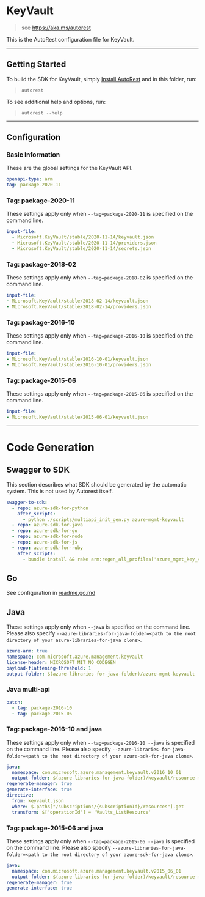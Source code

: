 # KeyVault

> see https://aka.ms/autorest

This is the AutoRest configuration file for KeyVault.

---

## Getting Started

To build the SDK for KeyVault, simply [Install AutoRest](https://aka.ms/autorest/install) and in this folder, run:

> `autorest`

To see additional help and options, run:

> `autorest --help`

---

## Configuration

### Basic Information

These are the global settings for the KeyVault API.

``` yaml
openapi-type: arm
tag: package-2020-11
```


### Tag: package-2020-11

These settings apply only when `--tag=package-2020-11` is specified on the command line.

```yaml $(tag) == 'package-2020-11'
input-file:
  - Microsoft.KeyVault/stable/2020-11-14/keyvault.json
  - Microsoft.KeyVault/stable/2020-11-14/providers.json
  - Microsoft.KeyVault/stable/2020-11-14/secrets.json
```
### Tag: package-2018-02

These settings apply only when `--tag=package-2018-02` is specified on the command line.

``` yaml $(tag) == 'package-2018-02'
input-file:
- Microsoft.KeyVault/stable/2018-02-14/keyvault.json
- Microsoft.KeyVault/stable/2018-02-14/providers.json
```

### Tag: package-2016-10

These settings apply only when `--tag=package-2016-10` is specified on the command line.

``` yaml $(tag) == 'package-2016-10'
input-file:
- Microsoft.KeyVault/stable/2016-10-01/keyvault.json
- Microsoft.KeyVault/stable/2016-10-01/providers.json
```

### Tag: package-2015-06

These settings apply only when `--tag=package-2015-06` is specified on the command line.

``` yaml $(tag) == 'package-2015-06'
input-file:
- Microsoft.KeyVault/stable/2015-06-01/keyvault.json
```

---

# Code Generation

## Swagger to SDK

This section describes what SDK should be generated by the automatic system.
This is not used by Autorest itself.

``` yaml $(swagger-to-sdk)
swagger-to-sdk:
  - repo: azure-sdk-for-python
    after_scripts:
      - python ./scripts/multiapi_init_gen.py azure-mgmt-keyvault
  - repo: azure-sdk-for-java
  - repo: azure-sdk-for-go
  - repo: azure-sdk-for-node
  - repo: azure-sdk-for-js
  - repo: azure-sdk-for-ruby
    after_scripts:
      - bundle install && rake arm:regen_all_profiles['azure_mgmt_key_vault']
```

## Go

See configuration in [readme.go.md](./readme.go.md)

## Java

These settings apply only when `--java` is specified on the command line.
Please also specify `--azure-libraries-for-java-folder=<path to the root directory of your azure-libraries-for-java clone>`.

``` yaml $(java)
azure-arm: true
namespace: com.microsoft.azure.management.keyvault
license-header: MICROSOFT_MIT_NO_CODEGEN
payload-flattening-threshold: 1
output-folder: $(azure-libraries-for-java-folder)/azure-mgmt-keyvault
```

### Java multi-api

``` yaml $(java) && $(multiapi)
batch:
  - tag: package-2016-10
  - tag: package-2015-06
```

### Tag: package-2016-10 and java

These settings apply only when `--tag=package-2016-10 --java` is specified on the command line.
Please also specify `--azure-libraries-for-java-folder=<path to the root directory of your azure-sdk-for-java clone>`.

``` yaml $(tag) == 'package-2016-10' && $(java) && $(multiapi)
java:
  namespace: com.microsoft.azure.management.keyvault.v2016_10_01
  output-folder: $(azure-libraries-for-java-folder)/keyvault/resource-manager/v2016_10_01
regenerate-manager: true
generate-interface: true
directive:
  from: keyvault.json
  where: $.paths["/subscriptions/{subscriptionId}/resources"].get
  transform: $['operationId'] = 'Vaults_ListResource'
```

### Tag: package-2015-06 and java

These settings apply only when `--tag=package-2015-06 --java` is specified on the command line.
Please also specify `--azure-libraries-for-java-folder=<path to the root directory of your azure-sdk-for-java clone>`.

``` yaml $(tag) == 'package-2015-06' && $(java) && $(multiapi)
java:
  namespace: com.microsoft.azure.management.keyvault.v2015_06_01
  output-folder: $(azure-libraries-for-java-folder)/keyvault/resource-manager/v2015_06_01
regenerate-manager: true
generate-interface: true
```
